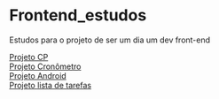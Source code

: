 # Frontend_estudos
 
Estudos para o projeto de ser um dia um dev front-end

<a href="projetocp">Projeto CP</a>
<br>
<a href="projeto_cronometro">Projeto Cronômetro</a>
<br>
<a href="curso_html_css/projeto1">Projeto Android<a>
<br>
<a href="estudos_aleatorios/listatarefas.html">Projeto lista de tarefas</a>